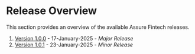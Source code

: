 # Release Overview 
This section provides an overview of the available Assure Fintech releases. 

1. [Version 1.0.0](https://github.com/LatroServices/test.github.io/blob/Releases/Version%201.0.0.md) - 17-January-2025 - *Major Release*
2. [Version 1.0.1](https://github.com/LatroServices/test.github.io/blob/Releases/Version%201.0.1.md) - 23-January-2025 - *Minor Release*
